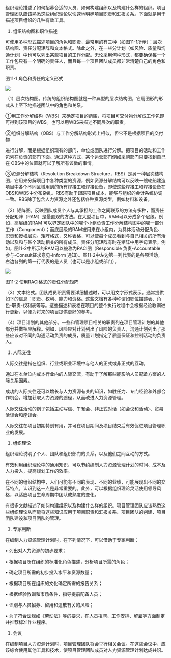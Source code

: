 
组织理论描述了如何招募合适的人员、如何构建组织以及构建什么样的组织。项目管理团队应该熟悉这些组织理论以快速地明确项目职责和汇报关系。下面就是用于描述项目组织的几种有效工具。

1. 组织结构图和职位描述

可使用多种形式描述项目的角色和职责，最常用的有三种（如图11-1所示）：层次结构图、责任分配矩阵和文本格式。除此之外，在一些分计划（如风险、质量和沟通计划）中也可以列出某些项目的工作分配。无论采用何种形式，都要确保每一个工作包只有一个明确的责任人，而且每一个项目团队成员都非常清楚自己的角色和职责。

图11-1 角色和责任的定义形式

![](https://img.kancloud.cn/a2/98/a298307987b078a909c041177131aeb8_1428x624.png)

（1）层次结构图。传统的组织结构图就是一种典型的层次结构图，它用图形的形式从上至下地描述团队中的角色和关系。

①用工作分解结构（WBS）来确定项目的范围，将项目可交付物分解成工作包即可得到该项目的WBS。也可以用WBS来描述不同层次的职责。

②组织分解结构（OBS）与工作分解结构形式上相似，但它不是根据项目的交付物

进行分解，而是根据组织现有的部门、单位或团队进行分解。把项目的活动和工作包列在负责的部门下面。通过这种方式，某个运营部门例如采购部门只要找到自己在
OBS中的位置就可以了解所有该做的事情。

③资源分解结构（Resolution Breakdown
Structure，RBS）是另一种层次结构图，它用来分解项目中各种类型的资源，例如资源分解结构可以反映一艘轮船建造项目中各个不同区域用到的所有焊接工和焊接设备，即使这些焊接工和焊接设备在OBS和WBS中分布杂乱。RBS有助于跟踪项目成本，能够与组织的会计系统协调一致。RBS除了包含人力资源之外还包括各种资源类型，例如材料和设备。

（2）矩阵图。反映团队成员个人与其承担的工作之间联系的方法有多种，而责任分配矩阵（RAM）是最直观的方法。在大型项目中，RAM可以分成多个层级。例如，高层级的RAM
可以界定团队中的哪个小组负责工作分解结构图中的哪一部分工作（Component）；而底层级的RAM被用来在小组内，为具体活动分配角色、职责和授权层次。矩阵格式，又称表格，可以使每个成员看到与自己相关的所有活动以及和与某个活动相关的所有成员。责任分配矩阵有时在矩阵中用字母表示。例如，图11-2中所示的RAM可以被称为RACI图（Responsible
负责-Accountable 参与-Consult征求意见-Inform
通知）。图11-2中左边第一列代表的是各项活动，右边各列的第一行代表的是人员（也可以是小组或部门）。

![](https://img.kancloud.cn/6d/97/6d97b3e611710014a544d4216356b1a5_1444x376.png)

图11-2 使用RACI格式的责任分配矩阵

（3）文本格式。团队成员职责需要详细描述时，可以用文字形式表示。通常提供如下的信息：职责、权利、能力和资格。这些文档有各种称谓如职位描述表、角色-职责-权利表等等。这些描述和表格在项目的整个执行过程中会根据经验教训进行更新，以便为将来的项目提供更好的参考。

（4）项目计划的其他部分。一些和管理项目相关的职责列在项目管理计划的其他部分并做相应解释。例如，风险应对计划列出了风险的负责人，沟通计划列出了那些应该对不同的沟通活动负责的成员，质量计划指定了质量保证和控制活动的负责人。

1. 人际交往

人际交往是指在组织、行业或职业环境中与他人的正式或非正式的互动。

通过在本单位内或本行业内的人际交流，有助于了解那些能影响人员配备方案的人际关系因素。

成功的人际交往还可以增长与人力资源有关的知识，如胜任力、专门经验和外部合作机会，增加获取人力资源的途径，从而改进人力资源管理。

人际交往活动的例子包括主动写信、午餐会、非正式对话（如会议和活动）、贸易洽谈会和座谈会。

人际交往在项目初期特别有用，并可在项目期间及项目结束后有效促进项目管理职业的发展。

1. 组织理论

组织理论说明了个人、团队和组织部门的关系，以及他们之间互动的方式。

有效利用组织理论中的通用知识，可以节约编制人力资源管理计划的时间、成本及人力投入，提高规划工作的效率。

在不同的组织结构中，人们可能有不同的表现、不同的业绩，可能展现出不同的交际特点。认识到这一点是非常重要的。此外，可以根据组织理论灵活使用领导风格，以适应项目生命周期中团队成熟度的变化。

有很多文献描述了如何构建组织以及构建什么样的组织。项目管理团队应该熟悉这些组织理论从而能将这些知识应用于项目职责和汇报关系、项目团队的创建、项目团队建设和项目团队的管理。

1. 专家判断

在编制人力资源管理计划时，在下列情况下，可以借助于专家判断：

• 列出对人力资源的初步要求；

• 根据项目所在组织的标准化角色描述，分析项目所需的角色；

• 确定项目所需的初步投入水平和资源数量；

• 根据项目所在组织的文化确定所需的报告关系；

• 根据经验教训和市场条件，指导提前配备人员；

• 识别与人员招募、留用和遣散有关的风险；

• 为了符合法规如《劳动法》等的要求，在人员招聘、工作安排、解雇等方面制定并推荐标准作业程序。



1. 会议

在编制项目人力资源计划时，项目管理团队将会举行相关会议。在这些会议中，应该综合使用其他工具和技术，使项目管理团队成员对人力资源管理计划达成共识。
